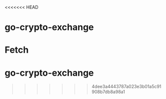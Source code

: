 <<<<<<< HEAD
# go-crypto-exchange

Fetch
=======
# go-crypto-exchange
>>>>>>> 4dee3a4443787a023e3b01a5c91908b7db8a98a1
